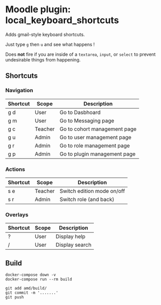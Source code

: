 
# Moodle plugin: local_keyboard_shortcuts

Adds gmail-style keyboard shortcuts.

Just type `g` then `u` and see what happens !

Does **not** fire if you are inside of a `textarea`, `input`, or `select` to prevent undesirable things from happening.

## Shortcuts

### Navigation

| Shortcut | Scope |  Description |
|---|---|---|
| g d | User | Go to Dasbhoard |
| g m | User | Go to Messaging page |
| g c | Teacher | Go to cohort management page |
| g u | Admin | Go to user management page |
| g r | Admin | Go to role management page |
| g p | Admin | Go to plugin management page |

### Actions

| Shortcut | Scope |  Description |
|---|---|---|
| s e | Teacher | Switch edition mode on/off |
| s r | Admin | Switch role (and back) |

### Overlays

| Shortcut | Scope |  Description |
|---|---|---|
| ? | User | Display help |
| / | User | Display search |

## Build

```
docker-compose down -v
docker-compose run --rm build

git add amd/build/
git commit -m '.......'
git push
```
